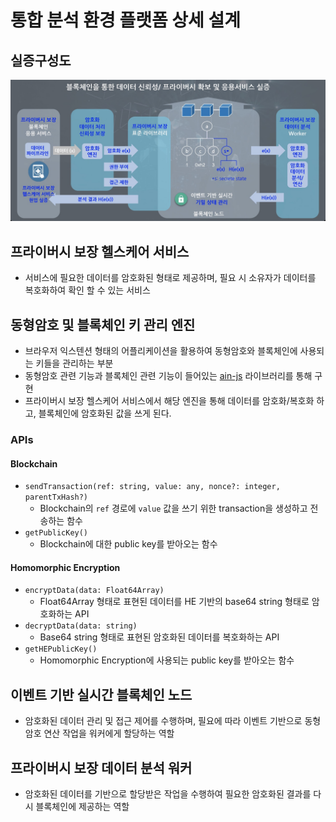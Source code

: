 # 통합 분석 환경 플랫폼 상세 설계
## 실증구성도
![image](./architecture.jpg)
## 프라이버시 보장 헬스케어 서비스
* 서비스에 필요한 데이터를 암호화된 형태로 제공하며, 필요 시 소유자가 데이터를 복호화하여 확인 할 수 있는 서비스
## 동형암호 및 블록체인 키 관리 엔진
* 브라우저 익스텐션 형태의 어플리케이션을 활용하여 동형암호와 블록체인에 사용되는 키들을 관리하는 부분
* 동형암호 관련 기능과 블록체인 관련 기능이 들어있는 [ain-js](https://github.com/ainblockchain/ain-js) 라이브러리를 통해 구현
* 프라이버시 보장 헬스케어 서비스에서 해당 엔진을 통해 데이터를 암호화/복호화 하고, 블록체인에 암호화된 값을 쓰게 된다.
### APIs
#### Blockchain
* `sendTransaction(ref: string, value: any, nonce?: integer, parentTxHash?)`
  * Blockchain의 `ref` 경로에 `value` 값을 쓰기 위한 transaction을 생성하고 전송하는 함수
* `getPublicKey()`
  * Blockchain에 대한 public key를 받아오는 함수
#### Homomorphic Encryption
* `encryptData(data: Float64Array)`
  * Float64Array 형태로 표현된 데이터를 HE 기반의 base64 string 형태로 암호화하는 API
* `decryptData(data: string)`
  * Base64 string 형태로 표현된 암호화된 데이터를 복호화하는 API
* `getHEPublicKey()`
  * Homomorphic Encryption에 사용되는 public key를 받아오는 함수
## 이벤트 기반 실시간 블록체인 노드
* 암호화된 데이터 관리 및 접근 제어를 수행하며, 필요에 따라 이벤트 기반으로 동형암호 연산 작업을 워커에게 할당하는 역할
## 프라이버시 보장 데이터 분석 워커
* 암호화된 데이터를 기반으로 할당받은 작업을 수행하여 필요한 암호화된 결과를 다시 블록체인에 제공하는 역할
